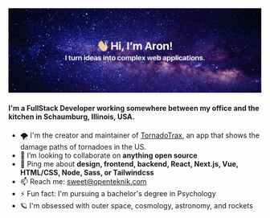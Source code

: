 <img src="https://github.com/nodesleep/nodesleep/blob/main/header.png" alt="Nodesleep GitHub README header image">

#### I'm a FullStack Developer working somewhere between my office and the kitchen in Schaumburg, Illinois, USA.

- 🌪️ I'm the creator and maintainer of [TornadoTrax](https://github.com/themattbook/tornadotrax), an app that shows the damage paths of tornadoes in the US.
- 👯 I’m looking to collaborate on **anything open source**
- 💬 Ping me about **design, frontend, backend, React, Next.js, Vue, HTML/CSS, Node, Sass, or Tailwindcss**
- 📫 Reach me: sweet@openteknik.com
- ⚡ Fun fact: I'm pursuing a bachelor's degree in Psychology
- 🪐 I'm obsessed with outer space, cosmology, astronomy, and rockets
